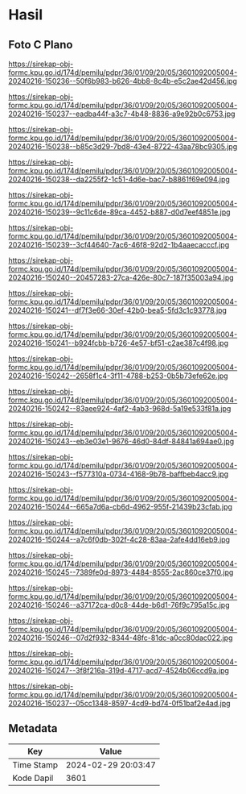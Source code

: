 # Hasil

## Foto C Plano

https://sirekap-obj-formc.kpu.go.id/174d/pemilu/pdpr/36/01/09/20/05/3601092005004-20240216-150236--50f6b983-b626-4bb8-8c4b-e5c2ae42d456.jpg

https://sirekap-obj-formc.kpu.go.id/174d/pemilu/pdpr/36/01/09/20/05/3601092005004-20240216-150237--eadba44f-a3c7-4b48-8836-a9e92b0c6753.jpg

https://sirekap-obj-formc.kpu.go.id/174d/pemilu/pdpr/36/01/09/20/05/3601092005004-20240216-150238--b85c3d29-7bd8-43e4-8722-43aa78bc9305.jpg

https://sirekap-obj-formc.kpu.go.id/174d/pemilu/pdpr/36/01/09/20/05/3601092005004-20240216-150238--da2255f2-1c51-4d6e-bac7-b8861f69e094.jpg

https://sirekap-obj-formc.kpu.go.id/174d/pemilu/pdpr/36/01/09/20/05/3601092005004-20240216-150239--9c11c6de-89ca-4452-b887-d0d7eef4851e.jpg

https://sirekap-obj-formc.kpu.go.id/174d/pemilu/pdpr/36/01/09/20/05/3601092005004-20240216-150239--3cf44640-7ac6-46f8-92d2-1b4aaecacccf.jpg

https://sirekap-obj-formc.kpu.go.id/174d/pemilu/pdpr/36/01/09/20/05/3601092005004-20240216-150240--20457283-27ca-426e-80c7-187f35003a94.jpg

https://sirekap-obj-formc.kpu.go.id/174d/pemilu/pdpr/36/01/09/20/05/3601092005004-20240216-150241--df7f3e66-30ef-42b0-bea5-5fd3c1c93778.jpg

https://sirekap-obj-formc.kpu.go.id/174d/pemilu/pdpr/36/01/09/20/05/3601092005004-20240216-150241--b924fcbb-b726-4e57-bf51-c2ae387c4f98.jpg

https://sirekap-obj-formc.kpu.go.id/174d/pemilu/pdpr/36/01/09/20/05/3601092005004-20240216-150242--2658f1c4-3f11-4788-b253-0b5b73efe62e.jpg

https://sirekap-obj-formc.kpu.go.id/174d/pemilu/pdpr/36/01/09/20/05/3601092005004-20240216-150242--83aee924-4af2-4ab3-968d-5a19e533f81a.jpg

https://sirekap-obj-formc.kpu.go.id/174d/pemilu/pdpr/36/01/09/20/05/3601092005004-20240216-150243--eb3e03e1-9676-46d0-84df-84841a694ae0.jpg

https://sirekap-obj-formc.kpu.go.id/174d/pemilu/pdpr/36/01/09/20/05/3601092005004-20240216-150243--f577310a-0734-4168-9b78-baffbeb4acc9.jpg

https://sirekap-obj-formc.kpu.go.id/174d/pemilu/pdpr/36/01/09/20/05/3601092005004-20240216-150244--665a7d6a-cb6d-4962-955f-21439b23cfab.jpg

https://sirekap-obj-formc.kpu.go.id/174d/pemilu/pdpr/36/01/09/20/05/3601092005004-20240216-150244--a7c6f0db-302f-4c28-83aa-2afe4dd16eb9.jpg

https://sirekap-obj-formc.kpu.go.id/174d/pemilu/pdpr/36/01/09/20/05/3601092005004-20240216-150245--7389fe0d-8973-4484-8555-2ac860ce37f0.jpg

https://sirekap-obj-formc.kpu.go.id/174d/pemilu/pdpr/36/01/09/20/05/3601092005004-20240216-150246--a37172ca-d0c8-44de-b6d1-76f9c795a15c.jpg

https://sirekap-obj-formc.kpu.go.id/174d/pemilu/pdpr/36/01/09/20/05/3601092005004-20240216-150246--07d2f932-8344-48fc-81dc-a0cc80dac022.jpg

https://sirekap-obj-formc.kpu.go.id/174d/pemilu/pdpr/36/01/09/20/05/3601092005004-20240216-150247--3f8f216a-319d-4717-acd7-4524b06ccd9a.jpg

https://sirekap-obj-formc.kpu.go.id/174d/pemilu/pdpr/36/01/09/20/05/3601092005004-20240216-150237--05cc1348-8597-4cd9-bd74-0f51baf2e4ad.jpg


## Metadata

| Key        | Value               |
| ---------- | ------------------- |
| Time Stamp | 2024-02-29 20:03:47 |
| Kode Dapil | 3601                |



